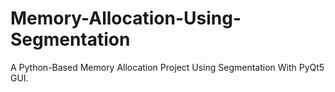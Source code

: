 # Memory-Allocation-Using-Segmentation
 A Python-Based Memory Allocation Project Using Segmentation With PyQt5 GUI.
